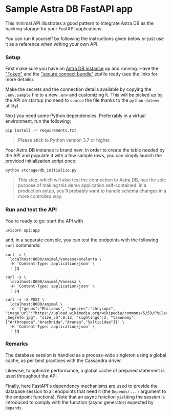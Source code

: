 # Sample Astra DB FastAPI app

This minimal API illustrates a good pattern to integrate Astra DB
as the backing storage for your FastAPI applications.

You can run it yourself by following the instructions given below
or just use it as a reference when writing your own API.

### Setup

First make sure you have an [Astra DB instance](https://awesome-astra.github.io/docs/pages/astra/create-instance/)
up and running.
Have the ["Token"](https://awesome-astra.github.io/docs/pages/astra/create-token/)
and the ["secure connect bundle"](https://awesome-astra.github.io/docs/pages/astra/download-scb/) zipfile
ready
(see the links for more details).

Make the secrets and the connection details available by copying
the `.env.sample` file to a new `.env` and customizing it. This
will be picked up by the API on startup (no need to `source` the
file thanks to the `python-dotenv` utility).

Next you need some Python dependencies. Preferrably in a virtual environment,
run the following:

```
pip install -r requirements.txt
```

> Please stick to Python version 3.7 or higher.

Your Astra DB instance is brand new: in order to create the
table needed by the API and populate it with a few sample rows,
you can simply launch the provided initialization script once:
```
python storage/db_initialize.py
```

> This step, which will also test the connection to Astra DB,
> has the sole purpose of making this demo application self-contained:
> in a production setup, you'll probably want to
> handle schema changes in a more controlled way.

### Run and test the API

You're ready to go: start the API with

```
uvicorn api:app
```

and, in a separate console, you can test the endpoints with the following
`curl` commands:

```
curl -s \
  localhost:8000/animal/Vanessa/atalanta \
  -H 'Content-Type: application/json' \
  | jq

curl -s \
  localhost:8000/animal/Vanessa \
  -H 'Content-Type: application/json' \
  | jq

curl -s -X POST \
  localhost:8000/animal \
  -d '{"genus":"Philaeus", "species":"chrysops", "image_url":"https://upload.wikimedia.org/wikipedia/commons/5/53/Philaeus_chrisops_-_Segreto.jpg", "size_cm":0.12, "sightings":2, "taxonomy": ["Arthropoda","Arachnida","Aranea","Salticidae"]}' \
  -H 'Content-Type: application/json' \
  | jq
```

### Remarks

The database session is handled as a process-wide singleton
using a global cache, as per best practices with the Cassandra driver.

Likewise, to optimize performance, a global cache of prepared statement
is used throughout the API.

Finally, here FastAPI's dependency mechanisms are used to provide the database
session to all endpoints that need it (the `Depends(...)` argument
to the endpoint functions). Note that an async function `yield`ing the session
is introduced to comply with the function (async generator) expected by
`Depends`.
